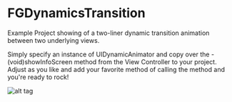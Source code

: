 FGDynamicsTransition
====================

Example Project showing of a two-liner dynamic transition animation between two underlying views.

Simply specify an instance of UIDynamicAnimator and copy over the -(void)showInfoScreen method from the View Controller to your project. Adjust as you like and add your favorite method of calling the method and you're ready to rock!

![alt tag](http://f.cl.ly/items/2x3x1m3V281q431Q2r1t/vid.gif)
